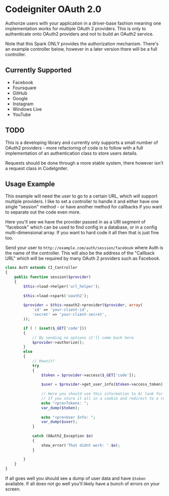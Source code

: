 # Codeigniter OAuth 2.0

Authorize users with your application in a driver-base fashion meaning one implementation works for multiple OAuth 2 providers. This is only to authenticate onto OAuth2 providers and not to build an OAuth2 service.

Note that this Spark ONLY provides the authorization mechanism. There's an example controller below, however in a later version there will be a full controller.

## Currently Supported

- Facebook
- Foursquare
- GitHub
- Google
- Instagram
- Windows Live
- YouTube

## TODO

This is a developing library and currently only supports a small number of OAuth2 providers - more refactoring of code is to follow with a full implementation of an authentication class to store users details.

Requests should be done through a more stable system, there however isn't a request class in CodeIgniter.

## Usage Example

This example will need the user to go to a certain URL, which will support multiple providers. I like to set a controller to handle it and either have one single "session" method - or have another method for callbacks if you want to separate out the code even more.

Here you'll see we have the provider passed in as a URI segment of "facebook" which can be used to find config in a database, or in a config multi-dimensional array. If you want to hard code it all then that is just fine too.

Send your user to `http://example.com/auth/session/facebook` where Auth is the name of the controller. This will also be the address of the "Callback URL" which will be required by many OAuth 2 providers such as Facebook.

```php
class Auth extends CI_Controller
{
	public function session($provider)
	{
		$this->load->helper('url_helper');
		
		$this->load->spark('oauth2');
	
		$provider = $this->oauth2->provider($provider, array(
			'id' => 'your-client-id',
			'secret' => 'your-client-secret',
		));

		if ( ! isset($_GET['code']))
		{
			// By sending no options it'll come back here
			$provider->authorize();
		}
		else
		{
			// Howzit?
			try
			{
				$token = $provider->access($_GET['code']);
			
				$user = $provider->get_user_info($token->access_token);
			
				// Here you should use this information to A) look for a user B) help a new user sign up with existing data.
				// If you store it all in a cookie and redirect to a registration page this is crazy-simple.
				echo "<pre>Tokens: ";
				var_dump($token);
				
				echo "<pre>User Info: ";
				var_dump($user);
			}
		
			catch (OAuth2_Exception $e)
			{
				show_error('That didnt work: '.$e);
			}
		
		}
	}
}
```

If all goes well you should see a dump of user data and have `$token` available. If all does not go well you'll likely have a bunch of errors on your screen.
